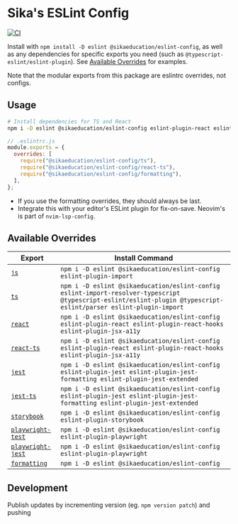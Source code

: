 # Sika's ESLint Config

[![CI](https://github.com/sikaeducation/eslint-config/actions/workflows/main.yml/badge.svg)](https://github.com/sikaeducation/eslint-config/actions/workflows/main.yml)

Install with `npm install -D eslint @sikaeducation/eslint-config`, as well as any dependencies for specific exports you need (such as `@typescript-eslint/eslint-plugin`). See [Available Overrides](#available-overrides) for examples.

Note that the modular exports from this package are eslintrc overrides, not configs.

## Usage

```bash
# Install dependencies for TS and React
npm i -D eslint @sikaeducation/eslint-config eslint-plugin-react eslint-plugin-react-hooks eslint-plugin-jsx-a11y @typescript-eslint/eslint-plugin eslint-plugin-import
```

```js
// .eslintrc.js
module.exports = {
  overrides: [
    require("@sikaeducation/eslint-config/ts"),
    require("@sikaeducation/eslint-config/react-ts"),
    require("@sikaeducation/eslint-config/formatting"),
  ],
};
```

- If you use the formatting overrides, they should always be last.
- Integrate this with your editor's ESLint plugin for fix-on-save. Neovim's is part of `nvim-lsp-config`.

## Available Overrides

| Export                                                  | Install Command                                                                                                                                                  |
| ------------------------------------------------------- | ---------------------------------------------------------------------------------------------------------------------------------------------------------------- |
| [`js`](./lib/js.overrides.js)                           | `npm i -D eslint @sikaeducation/eslint-config eslint-plugin-import`                                                                                              |
| [`ts`](./lib/ts.overrides.js)                           | `npm i -D eslint @sikaeducation/eslint-config eslint-import-resolver-typescript @typescript-eslint/eslint-plugin @typescript-eslint/parser eslint-plugin-import` |
| [`react`](./lib/react.overrides.js)                     | `npm i -D eslint @sikaeducation/eslint-config eslint-plugin-react eslint-plugin-react-hooks eslint-plugin-jsx-a11y`                                              |
| [`react-ts`](./lib/react.ts.overrides.js)               | `npm i -D eslint @sikaeducation/eslint-config eslint-plugin-react eslint-plugin-react-hooks eslint-plugin-jsx-a11y`                                              |
| [`jest`](./lib/jest.overrides.js)                       | `npm i -D eslint @sikaeducation/eslint-config eslint-plugin-jest eslint-plugin-jest-formatting eslint-plugin-jest-extended`                                      |
| [`jest-ts`](./lib/jest.ts.overrides.js)                 | `npm i -D eslint @sikaeducation/eslint-config eslint-plugin-jest eslint-plugin-jest-formatting eslint-plugin-jest-extended`                                      |
| [`storybook`](./lib/storybook.overrides.js)             | `npm i -D eslint @sikaeducation/eslint-config eslint-plugin-storybook`                                                                                           |
| [`playwright-test`](./lib/playwright.test.overrides.js) | `npm i -D eslint @sikaeducation/eslint-config eslint-plugin-playwright`                                                                                          |
| [`playwright-jest`](./lib/playwright.test.overrides.js) | `npm i -D eslint @sikaeducation/eslint-config eslint-plugin-playwright`                                                                                          |
| [`formatting`](./lib/formatting.overrides.js)           | `npm i -D eslint @sikaeducation/eslint-config`                                                                                                                   |

## Development

Publish updates by incrementing version (eg. `npm version patch`) and pushing
